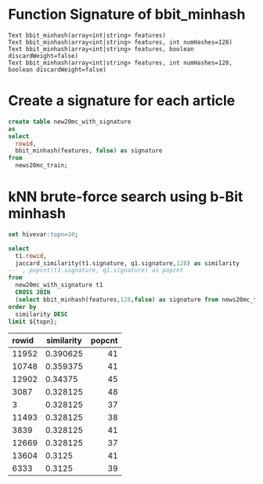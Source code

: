 <!-- 
  Hivemall: Hive scalable Machine Learning Library
  
  Licensed under the Apache License, Version 2.0 (the "License");
  you may not use this file except in compliance with the License.
  You may obtain a copy of the License at
  
          http://www.apache.org/licenses/LICENSE-2.0
          
  Unless required by applicable law or agreed to in writing, software
  distributed under the License is distributed on an "AS IS" BASIS,
  WITHOUT WARRANTIES OR CONDITIONS OF ANY KIND, either express or implied.
  See the License for the specific language governing permissions and
  limitations under the License.
-->

# Function Signature of bbit_minhash

```
Text bbit_minhash(array<int|string> features)
Text bbit_minhash(array<int|string> features, int numHashes=128)
Text bbit_minhash(array<int|string> features, boolean discardWeight=false)
Text bbit_minhash(array<int|string> features, int numHashes=128, boolean discardWeight=false)
```

# Create a signature for each article

```sql
create table new20mc_with_signature
as
select
  rowid, 
  bbit_minhash(features, false) as signature
from
  news20mc_train;
```

# kNN brute-force search using b-Bit minhash
```sql
set hivevar:topn=10;

select
  t1.rowid, 
  jaccard_similarity(t1.signature, q1.signature,128) as similarity
--  , popcnt(t1.signature, q1.signature) as popcnt
from
  new20mc_with_signature t1 
  CROSS JOIN 
  (select bbit_minhash(features,128,false) as signature from news20mc_test where rowid = 1) q1
order by
  similarity DESC
limit ${topn};
```

|rowid  | similarity | popcnt |
|:------|------------|-------:|
| 11952 | 0.390625   | 41 |
| 10748 | 0.359375   | 41 |
| 12902 | 0.34375    | 45 |
| 3087  | 0.328125   | 48 |
| 3     | 0.328125   | 37 |
| 11493 | 0.328125   | 38 |
| 3839  | 0.328125   | 41 |
| 12669 | 0.328125   | 37 |
| 13604 | 0.3125     | 41 |
| 6333  | 0.3125     | 39 |